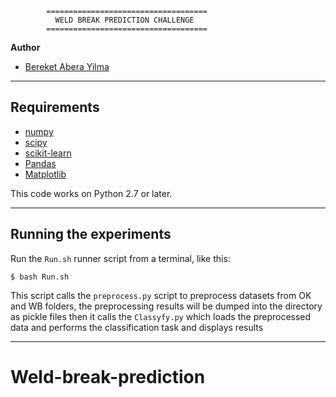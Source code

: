 
            ====================================
              WELD BREAK PREDICTION CHALLENGE
            ====================================

**Author**
- [Bereket Abera Yilma](bereketabera.yilma@studenti.unitn.it)

* * *

## Requirements

- [numpy](www.numpy.org/)
- [scipy](www.scipy.org/)
- [scikit-learn](scikit-learn.org/)
- [Pandas](pandas.pydata.org/)
- [Matplotlib](https://matplotlib.org/)

This code  works on Python 2.7 or later.

* * *

## Running the  experiments

Run the `Run.sh` runner script from a terminal, like this:
```
$ bash Run.sh
```
 This script calls the `preprocess.py` script to preprocess datasets from OK and WB folders,
 the  preprocessing results will be dumped into the directory as pickle files
 then it calls the `Classyfy.py` which loads the preprocessed data and performs the classification task
 and displays results

* * *
# Weld-break-prediction
